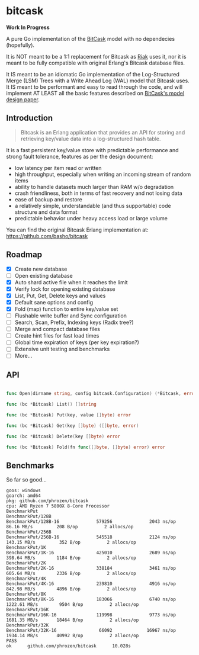 # bitcask

**Work In Progress**

A pure Go implementation of the [BitCask](https://riak.com/assets/bitcask-intro.pdf) model with no dependecies (hopefully).

It is NOT meant to be a 1:1 replacement for Bitcask as [Riak](https://riak.com/) uses it, nor it is meant to be fully compatible with original Erlang's Bitcask database files.

It IS meant to be an idiomatic Go implementation of the Log-Structured Merge (LSM) Trees with a Write Ahead Log (WAL) model that Bitcask uses. It IS meant to be performant and easy to read through the code, and will implement AT LEAST all the basic features described on [BitCask's model design paper](https://riak.com/assets/bitcask-intro.pdf).

## Introduction

> Bitcask is an Erlang application that provides an API for storing and retrieving key/value data into a log-structured hash table.

It is a fast persistent key/value store with predictable performance and strong fault tolerance, features as per the design document:

- low latency per item read or written
- high throughput, especially when writing an incoming stream of random items
- ability to handle datasets much larger than RAM w/o degradation
- crash friendliness, both in terms of fast recovery and not losing data
- ease of backup and restore
- a relatively simple, understandable (and thus supportable) code structure and data format
- predictable behavior under heavy access load or large volume

You can find the original Bitcask Erlang implementation at: https://github.com/basho/bitcask

## Roadmap

- [x] Create new database
- [ ] Open existing database
- [x] Auto shard active file when it reaches the limit
- [x] Verify lock for opening existing database
- [x] List, Put, Get, Delete keys and values
- [x] Default sane options and config
- [x] Fold (map) function to entire key/value set
- [ ] Flushable write buffer and Sync configuration
- [ ] Search, Scan, Prefix, Indexing keys (Radix tree?)
- [ ] Merge and compact database files
- [ ] Create hint files for fast load times
- [ ] Global time expiration of keys (per key expiration?)
- [ ] Extensive unit testing and benchmarks
- [ ] More...

## API

```go

func Open(dirname string, config bitcask.Configuration) (*Bitcask, error)

func (bc *Bitcask) List() []string

func (bc *Bitcask) Put(key, value []byte) error

func (bc *Bitcask) Get(key []byte) ([]byte, error)

func (bc *Bitcask) Delete(key []byte) error

func (bc *Bitcask) Fold(fn func([]byte, []byte) error) error

```

## Benchmarks

So far so good...

```plain
goos: windows
goarch: amd64
pkg: github.com/phrozen/bitcask
cpu: AMD Ryzen 7 5800X 8-Core Processor
BenchmarkPut
BenchmarkPut/128B
BenchmarkPut/128B-16              579256              2043 ns/op          86.16 MB/s         208 B/op          2 allocs/op
BenchmarkPut/256B
BenchmarkPut/256B-16              545518              2124 ns/op         143.15 MB/s         352 B/op          2 allocs/op
BenchmarkPut/1K
BenchmarkPut/1K-16                425010              2689 ns/op         398.64 MB/s        1184 B/op          2 allocs/op
BenchmarkPut/2K
BenchmarkPut/2K-16                338184              3461 ns/op         605.64 MB/s        2336 B/op          2 allocs/op
BenchmarkPut/4K
BenchmarkPut/4K-16                239810              4916 ns/op         842.98 MB/s        4896 B/op          2 allocs/op
BenchmarkPut/8K
BenchmarkPut/8K-16                183066              6740 ns/op        1222.61 MB/s        9504 B/op          2 allocs/op
BenchmarkPut/16K
BenchmarkPut/16K-16               119998              9773 ns/op        1681.35 MB/s       18464 B/op          2 allocs/op
BenchmarkPut/32K
BenchmarkPut/32K-16                66092             16967 ns/op        1934.14 MB/s       40992 B/op          2 allocs/op
PASS
ok      github.com/phrozen/bitcask      10.028s
```

